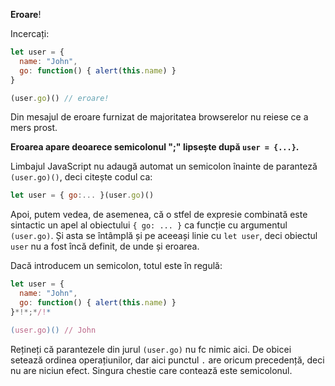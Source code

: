 **Eroare**!

Incercați:

```js run
let user = {
  name: "John",
  go: function() { alert(this.name) }
}

(user.go)() // eroare!
```

Din mesajul de eroare furnizat de majoritatea browserelor nu reiese ce a mers prost.

**Eroarea apare deoarece semicolonul ";" lipsește după `user = {...}`.**

Limbajul JavaScript nu adaugă automat un semicolon înainte de paranteză `(user.go)()`, deci citește codul ca:

```js no-beautify
let user = { go:... }(user.go)()
```

Apoi, putem vedea, de asemenea, că o stfel de expresie combinată este sintactic un apel al obiectului `{ go: ... }` ca funcție cu argumentul `(user.go)`. Și asta se întâmplă și pe aceeași linie cu `let user`, deci obiectul `user` nu a fost încă definit, de unde și eroarea.

Dacă introducem un semicolon, totul este în regulă:

```js run
let user = {
  name: "John",
  go: function() { alert(this.name) }
}*!*;*/!*

(user.go)() // John
```

Rețineți că parantezele din jurul `(user.go)` nu fc nimic aici. De obicei setează ordinea operațiunilor, dar aici punctul `.` are oricum precedență, deci nu are niciun efect. Singura chestie care contează este semicolonul.

